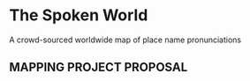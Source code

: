 # The Spoken World
A crowd-sourced worldwide map of place name pronunciations

## MAPPING PROJECT PROPOSAL

